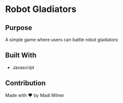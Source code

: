 # Robot Gladiators

## Purpose
A simple game where users can battle robot gladiators

## Built With
* Javascript 

## Contribution
Made with ❤️ by Madi Milner
